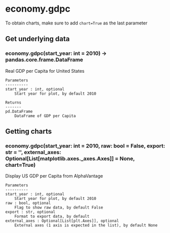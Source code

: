 # economy.gdpc

To obtain charts, make sure to add `chart=True` as the last parameter

## Get underlying data 
### economy.gdpc(start_year: int = 2010) -> pandas.core.frame.DataFrame

Real GDP per Capita for United States

    Parameters
    ----------
    start_year : int, optional
        Start year for plot, by default 2010

    Returns
    -------
    pd.DataFrame
        DataFrame of GDP per Capita

## Getting charts 
### economy.gdpc(start_year: int = 2010, raw: bool = False, export: str = '', external_axes: Optional[List[matplotlib.axes._axes.Axes]] = None, chart=True)

Display US GDP per Capita from AlphaVantage

    Parameters
    ----------
    start_year : int, optional
        Start year for plot, by default 2010
    raw : bool, optional
        Flag to show raw data, by default False
    export : str, optional
        Format to export data, by default
    external_axes : Optional[List[plt.Axes]], optional
        External axes (1 axis is expected in the list), by default None
